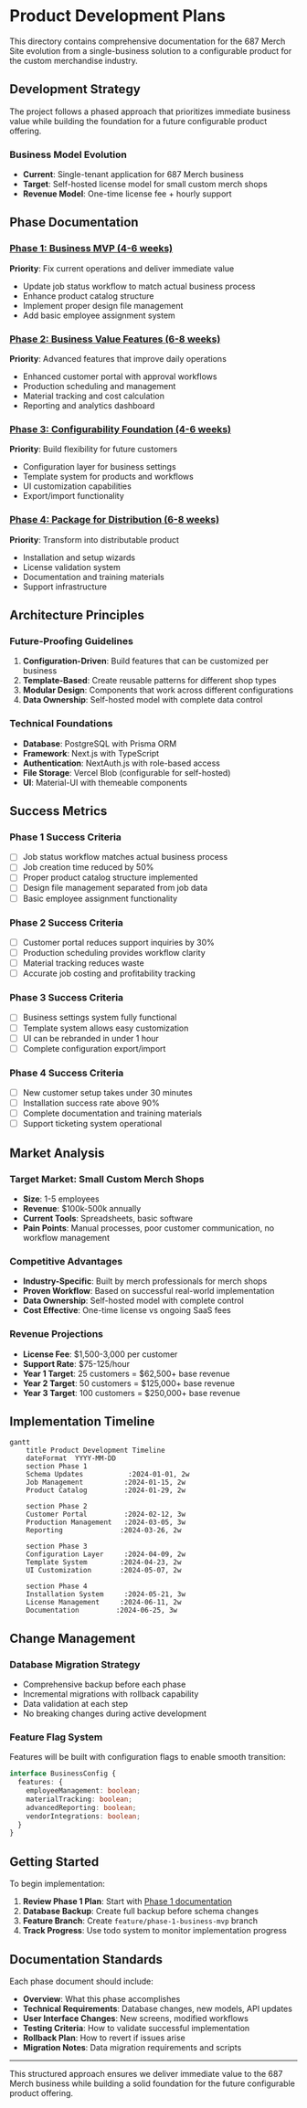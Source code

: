 # Product Development Plans

This directory contains comprehensive documentation for the 687 Merch Site evolution from a single-business solution to a configurable product for the custom merchandise industry.

## Development Strategy

The project follows a phased approach that prioritizes immediate business value while building the foundation for a future configurable product offering.

### Business Model Evolution
- **Current**: Single-tenant application for 687 Merch business
- **Target**: Self-hosted license model for small custom merch shops
- **Revenue Model**: One-time license fee + hourly support

## Phase Documentation

### [Phase 1: Business MVP (4-6 weeks)](./phase-1-business-mvp.md)
**Priority**: Fix current operations and deliver immediate value
- Update job status workflow to match actual business process
- Enhance product catalog structure
- Implement proper design file management
- Add basic employee assignment system

### [Phase 2: Business Value Features (6-8 weeks)](./phase-2-business-value.md)
**Priority**: Advanced features that improve daily operations
- Enhanced customer portal with approval workflows
- Production scheduling and management
- Material tracking and cost calculation
- Reporting and analytics dashboard

### [Phase 3: Configurability Foundation (4-6 weeks)](./phase-3-configurability.md)
**Priority**: Build flexibility for future customers
- Configuration layer for business settings
- Template system for products and workflows
- UI customization capabilities
- Export/import functionality

### [Phase 4: Package for Distribution (6-8 weeks)](./phase-4-distribution.md)
**Priority**: Transform into distributable product
- Installation and setup wizards
- License validation system
- Documentation and training materials
- Support infrastructure

## Architecture Principles

### Future-Proofing Guidelines
1. **Configuration-Driven**: Build features that can be customized per business
2. **Template-Based**: Create reusable patterns for different shop types
3. **Modular Design**: Components that work across different configurations
4. **Data Ownership**: Self-hosted model with complete data control

### Technical Foundations
- **Database**: PostgreSQL with Prisma ORM
- **Framework**: Next.js with TypeScript
- **Authentication**: NextAuth.js with role-based access
- **File Storage**: Vercel Blob (configurable for self-hosted)
- **UI**: Material-UI with themeable components

## Success Metrics

### Phase 1 Success Criteria
- [ ] Job status workflow matches actual business process
- [ ] Job creation time reduced by 50%
- [ ] Proper product catalog structure implemented
- [ ] Design file management separated from job data
- [ ] Basic employee assignment functionality

### Phase 2 Success Criteria
- [ ] Customer portal reduces support inquiries by 30%
- [ ] Production scheduling provides workflow clarity
- [ ] Material tracking reduces waste
- [ ] Accurate job costing and profitability tracking

### Phase 3 Success Criteria
- [ ] Business settings system fully functional
- [ ] Template system allows easy customization
- [ ] UI can be rebranded in under 1 hour
- [ ] Complete configuration export/import

### Phase 4 Success Criteria
- [ ] New customer setup takes under 30 minutes
- [ ] Installation success rate above 90%
- [ ] Complete documentation and training materials
- [ ] Support ticketing system operational

## Market Analysis

### Target Market: Small Custom Merch Shops
- **Size**: 1-5 employees
- **Revenue**: $100k-500k annually
- **Current Tools**: Spreadsheets, basic software
- **Pain Points**: Manual processes, poor customer communication, no workflow management

### Competitive Advantages
- **Industry-Specific**: Built by merch professionals for merch shops
- **Proven Workflow**: Based on successful real-world implementation
- **Data Ownership**: Self-hosted model with complete control
- **Cost Effective**: One-time license vs ongoing SaaS fees

### Revenue Projections
- **License Fee**: $1,500-3,000 per customer
- **Support Rate**: $75-125/hour
- **Year 1 Target**: 25 customers = $62,500+ base revenue
- **Year 2 Target**: 50 customers = $125,000+ base revenue
- **Year 3 Target**: 100 customers = $250,000+ base revenue

## Implementation Timeline

```mermaid
gantt
    title Product Development Timeline
    dateFormat  YYYY-MM-DD
    section Phase 1
    Schema Updates           :2024-01-01, 2w
    Job Management          :2024-01-15, 2w
    Product Catalog         :2024-01-29, 2w
    
    section Phase 2
    Customer Portal         :2024-02-12, 3w
    Production Management   :2024-03-05, 3w
    Reporting              :2024-03-26, 2w
    
    section Phase 3
    Configuration Layer     :2024-04-09, 2w
    Template System        :2024-04-23, 2w
    UI Customization       :2024-05-07, 2w
    
    section Phase 4
    Installation System     :2024-05-21, 3w
    License Management     :2024-06-11, 2w
    Documentation         :2024-06-25, 3w
```

## Change Management

### Database Migration Strategy
- Comprehensive backup before each phase
- Incremental migrations with rollback capability
- Data validation at each step
- No breaking changes during active development

### Feature Flag System
Features will be built with configuration flags to enable smooth transition:
```typescript
interface BusinessConfig {
  features: {
    employeeManagement: boolean;
    materialTracking: boolean;
    advancedReporting: boolean;
    vendorIntegrations: boolean;
  }
}
```

## Getting Started

To begin implementation:

1. **Review Phase 1 Plan**: Start with [Phase 1 documentation](./phase-1-business-mvp.md)
2. **Database Backup**: Create full backup before schema changes
3. **Feature Branch**: Create `feature/phase-1-business-mvp` branch
4. **Track Progress**: Use todo system to monitor implementation progress

## Documentation Standards

Each phase document should include:
- **Overview**: What this phase accomplishes
- **Technical Requirements**: Database changes, new models, API updates
- **User Interface Changes**: New screens, modified workflows
- **Testing Criteria**: How to validate successful implementation
- **Rollback Plan**: How to revert if issues arise
- **Migration Notes**: Data migration requirements and scripts

---

This structured approach ensures we deliver immediate value to the 687 Merch business while building a solid foundation for the future configurable product offering.